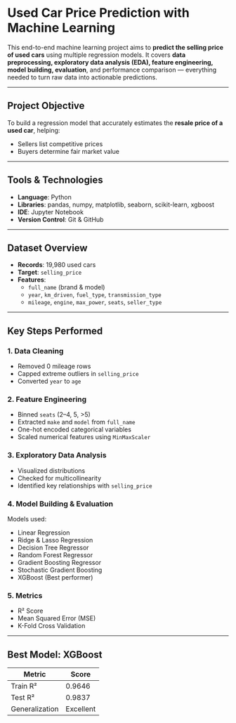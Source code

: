 # Used Car Price Prediction with Machine Learning

This end-to-end machine learning project aims to **predict the selling price of used cars** using multiple regression models. It covers **data preprocessing, exploratory data analysis (EDA), feature engineering, model building, evaluation**, and performance comparison — everything needed to turn raw data into actionable predictions.

---

## Project Objective
To build a regression model that accurately estimates the **resale price of a used car**, helping:
- Sellers list competitive prices
- Buyers determine fair market value

---

## Tools & Technologies
- **Language**: Python
- **Libraries**: pandas, numpy, matplotlib, seaborn, scikit-learn, xgboost
- **IDE**: Jupyter Notebook
- **Version Control**: Git & GitHub

---

## Dataset Overview
- **Records**: 19,980 used cars
- **Target**: `selling_price`
- **Features**:
  - `full_name` (brand & model)
  - `year`, `km_driven`, `fuel_type`, `transmission_type`
  - `mileage`, `engine`, `max_power`, `seats`, `seller_type`

---

## Key Steps Performed

### 1. Data Cleaning
- Removed 0 mileage rows
- Capped extreme outliers in `selling_price`
- Converted `year` to `age`

### 2. Feature Engineering
- Binned `seats` (2–4, 5, >5)
- Extracted `make` and `model` from `full_name`
- One-hot encoded categorical variables
- Scaled numerical features using `MinMaxScaler`

### 3. Exploratory Data Analysis
- Visualized distributions
- Checked for multicollinearity
- Identified key relationships with `selling_price`

### 4. Model Building & Evaluation
Models used:
- Linear Regression
- Ridge & Lasso Regression
- Decision Tree Regressor
- Random Forest Regressor
- Gradient Boosting Regressor
- Stochastic Gradient Boosting
- XGBoost (Best performer)

### 5. Metrics
- R² Score
- Mean Squared Error (MSE)
- K-Fold Cross Validation

---

## Best Model: XGBoost
| Metric        | Score      |
|---------------|------------|
| Train R²      | 0.9646     |
| Test R²       | 0.9837     |
| Generalization| Excellent |

